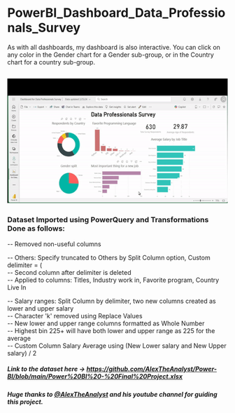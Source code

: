 # PowerBI_Dashboard_Data_Professionals_Survey

As with all dashboards, my dashboard is also interactive.  You can click on any color in the Gender chart for a Gender sub-group, or in the Country chart for a country sub-group.

## ![Here's the walk-through of the dashboard](powerbi_dataprofessionals_survey.gif)

### Dataset Imported using PowerQuery and Transformations Done as follows:
-- Removed non-useful columns

-- Others: Specify truncated to Others by Split Column option, Custom delimiter = ( <br>
-- Second column after delimiter is deleted <br>
-- Applied to columns: Titles, Industry work in, Favorite program, Country Live In <br>

-- Salary ranges: Split Column by delimiter, two new columns created as lower and upper salary <br>
-- Character 'k' removed using Replace Values <br>
-- New lower and upper range columns formatted as Whole Number <br>
-- Highest bin 225+ will have both lower and upper range as 225 for the average <br>
-- Custom Column Salary Average using (New Lower salary and New Upper salary) / 2 <br>

##### Link to the dataset here -> https://github.com/AlexTheAnalyst/Power-BI/blob/main/Power%20BI%20-%20Final%20Project.xlsx

##### Huge thanks to [@AlexTheAnalyst](https://www.youtube.com/watch?v=g0m5sEHPU-s) and his youtube channel for guiding this project.
